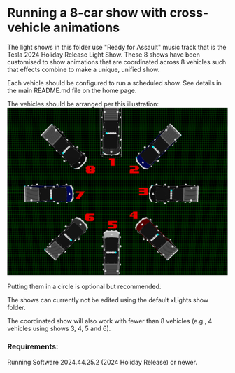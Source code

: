 # **Running a 8-car show with cross-vehicle animations**

The light shows in this folder use "Ready for Assault" music track that is the Tesla 2024 Holiday Release Light Show.
These 8 shows have been customised to show animations that are coordinated across 8 vehicles such that effects combine to make a unique, unified show.

Each vehicle should be configured to run a scheduled show. See details in the main README.md file on the home page.

The vehicles should be arranged per this illustration:
![Car Setup Graphic](Car_setup.png)

Putting them in a circle is optional but recommended.

The shows can currently not be edited using the default xLights show folder.

The coordinated show will also work with fewer than 8 vehicles (e.g., 4 vehicles using shows 3, 4, 5 and 6).

### Requirements:
Running Software 2024.44.25.2 (2024 Holiday Release) or newer.
